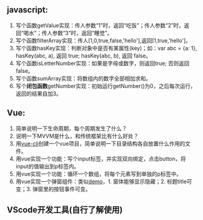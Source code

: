 ## javascript:

1. 写个函数getValue实现：传人参数“1”时，返回“吃饭”；传人参数“2”时，返回“喝水”；传人参数“3”时，返回“睡觉”。
2. 写个函数filterArray实现：传人[1,0,true,false,'hello'],返回[1,true,'hello']。
3. 写个函数hasKey实现：判断对象中是否有某属性(key)；如：var abc = {a: 1}, hasKey(abc, a), 返回 true; hasKey(abc, b), 返回 false。
4. 写个函数isLetterNumber实现：如果是字母或数字，则返回true; 否则返回false。
5. 写个函数sumArray实现：将数组内的数字全部相加求和。
6. 写个**闭包函数**getNumber实现：初始运行getNumber()为0，之后每次运行，返回的结果自加3。


## Vue:

1. 简单说明一下生命周期，每个周期发生了什么？
2. 说明一下MVVM是什么，和传统框架比有什么好处？
3. 用[vue-cli](https://cli.vuejs.org/zh/guide/creating-a-project.html)创建一个vue项目，简单说明一下目录结构各自放置什么作用的文件。
4. 用vue实现一个功能：写个input标签，并实现双向绑定，点击button，将input的值输出到p标签内。
5. 用vue实现一个功能：循环一个数组，将每个元素写到单独的p标签中。
6. 用vue实现一个弹窗组件：类似[demo](https://element.eleme.cn/#/zh-CN/component/dialog)，1. 窗体能够显示隐藏；2. 标题title可变；3. 弹窗里的按钮事件可变。


## VScode开发工具(自行了解使用)